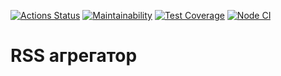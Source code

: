 [![Actions Status](https://github.com/Evgen-Polyanskii/frontend-project-lvl3/workflows/hexlet-check/badge.svg)](https://github.com/Evgen-Polyanskii/frontend-project-lvl3/actions)
[![Maintainability](https://api.codeclimate.com/v1/badges/2d9f500538a825a3da2e/maintainability)](https://codeclimate.com/github/Evgen-Polyanskii/frontend-project-lvl3/maintainability)
[![Test Coverage](https://api.codeclimate.com/v1/badges/2d9f500538a825a3da2e/test_coverage)](https://codeclimate.com/github/Evgen-Polyanskii/frontend-project-lvl3/test_coverage)
[![Node CI](https://github.com/Evgen-Polyanskii/frontend-project-lvl3/workflows/Project-check/badge.svg)](https://github.com/Evgen-Polyanskii/frontend-project-lvl3/actions)

# RSS агрегатор
